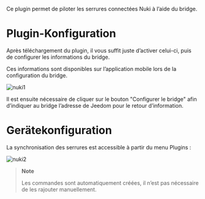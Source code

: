 Ce plugin permet de piloter les serrures connectées Nuki à l’aide du
bridge.

Plugin-Konfiguration
=======================

Après téléchargement du plugin, il vous suffit juste d’activer celui-ci,
puis de configurer les informations du bridge.

Ces informations sont disponibles sur l’application mobile lors de la
configuration du bridge.

![nuki1](../images/nuki1.png)

Il est ensuite nécessaire de cliquer sur le bouton "Configurer le
bridge" afin d’indiquer au bridge l’adresse de Jeedom pour le retour
d’information.

Gerätekonfiguration
=============================

La synchronisation des serrures est accessible à partir du menu Plugins
:

![nuki2](../images/nuki2.png)

> **Note**
>
> Les commandes sont automatiquement créées, il n’est pas nécessaire de
> les rajouter manuellement.
